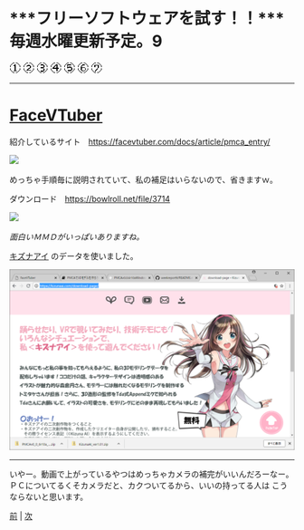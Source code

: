 # ***フリーソフトウェアを試す！！***毎週水曜更新予定。9

[![](https://raw.githubusercontent.com/175B005/direction_rink/master/d1.png)](https://github.com/175B005/weekreport)  [![](https://raw.githubusercontent.com/175B005/direction_rink/master/d2.png)](https://github.com/175B005/weekreport2)  [![](https://raw.githubusercontent.com/175B005/direction_rink/master/d3.png)](https://github.com/175B005/weekreport3)  [![](https://raw.githubusercontent.com/175B005/direction_rink/master/d4.png)](https://github.com/175B005/weekreport4)  [![](https://raw.githubusercontent.com/175B005/direction_rink/master/d5.png)](https://github.com/175B005/weekreport5)  [![](https://raw.githubusercontent.com/175B005/direction_rink/master/d6.png)](https://github.com/175B005/weekreport6)  [![](https://raw.githubusercontent.com/175B005/direction_rink/master/d7.png)](https://github.com/175B005/weekreport7)

---

# [FaceVTuber](https://facevtuber.com/)



紹介しているサイト　https://facevtuber.com/docs/article/pmca_entry/

[![](https://raw.githubusercontent.com/175B005/weekreport9/master/2018-07-09(2).png)](https://kizunaai.com/download-page/)

めっちゃ手順毎に説明されていて、私の補足はいらないので、省きますｗ。

ダウンロード　https://bowlroll.net/file/3714

[![](https://raw.githubusercontent.com/175B005/weekreport9/master/2018-07-09(1).png)](https://kizunaai.com/download-page/)

*面白いＭＭＤがいっぱいありますね。*

[キズナアイ](https://kizunaai.com/download-page/) のデータを使いました。  

[![](https://raw.githubusercontent.com/175B005/weekreport9/master/2018-07-09.png)](https://kizunaai.com/download-page/)

---

いやー。動画で上がっているやつはめっちゃカメラの補完がいいんだろーなー。  
ＰＣについてるくそカメラだと、カクついてるから、いいの持ってる人は
こうならないと思います。





[前](https://github.com/175B005/weekreport8) | [次](https://github.com/175B005/weekreport10)
